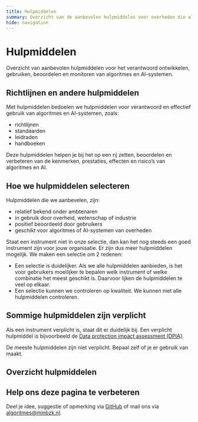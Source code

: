 ```yaml
---
title: Hulpmiddelen
summary: Overzicht van de aanbevolen hulpmiddelen voor overheden die algoritmes of AI ontwikkelen of gebruiken. De hulpmiddelen helpen om te voldoen aan de vereisten.
hide: navigation
---
```


# Hulpmiddelen
Overzicht van aanbevolen hulpmiddelen voor het verantwoord ontwikkelen, gebruiken, beoordelen en monitoren van algoritmes en AI-systemen.

## Richtlijnen en andere hulpmiddelen

Met hulpmiddelen bedoelen we hulpmiddelen voor verantwoord en effectief gebruik van algoritmes en AI-systemen, zoals:

- richtlijnen
- standaarden
- leidraden
- handboeken
  
Deze hulpmiddelen helpen je bij het op een rij zetten, beoordelen en verbeteren van de kenmerken, prestaties, effecten en risico’s van algoritmes en AI.

## Hoe we hulpmiddelen selecteren
Hulpmiddelen die we aanbevelen, zijn:

- relatief bekend onder ambtenaren
- in gebruik door overheid, wetenschap of industrie 
- positief beoordeeld door gebruikers
- geschikt voor algoritmes of AI-systemen van overheden

Staat een instrument niet in onze selectie, dan kan het nog steeds een goed instrument zijn voor jouw organisatie. Er zijn dus meer hulpmiddelen mogelijk. We maken een selectie om 2 redenen:

- Een selectie is duidelijker. Als we alle hulpmiddelen aanbieden, is het voor gebruikers moeilijker te bepalen welk instrument of welke combinatie het meest geschikt is. Daarvoor lijken de hulpmiddelen te veel op elkaar.
- Een selectie kunnen we controleren op kwaliteit. We kunnen niet alle hulpmiddelen controleren.

## Sommige hulpmiddelen zijn verplicht
Als een instrument verplicht is, staat dit er duidelijk bij. Een verplicht hulpmiddel is bijvoorbeeld de [Data protection impact assessment (DPIA)](https://minbzk.github.io/Algoritmekader/vereisten/dpia_verplicht_bij_hoog_risico).

De meeste hulpmiddelen zijn niet verplicht. Bepaal zelf of je er gebruik van maakt. 

## Overzicht hulpmiddelen

<!-- list_hulpmiddelen no-rol no-levenscyclus add-categorie no-id -->

## Help ons deze pagina te verbeteren
Deel je idee, suggestie of opmerking via [GitHub](https://github.com/MinBZK/Algoritmekader/edit/main/docs/hulpmiddelen/index.md) of mail ons via [algoritmes@minbzk.nl](mailto:algoritmes@minbzk.nl).

